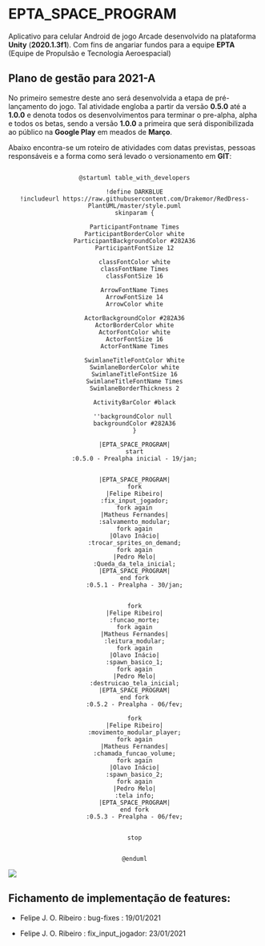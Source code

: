# EPTA_SPACE_PROGRAM
Aplicativo para celular Android de jogo Arcade desenvolvido na plataforma **Unity** (**2020.1.3f1**). Com fins de angariar fundos para a equipe **EPTA** (Equipe de Propulsão e Tecnologia Aeroespacial)

## Plano de gestão para 2021-A
No primeiro semestre deste ano será desenvolvida a etapa de pré-lançamento do jogo. Tal atividade engloba a partir da versão **0.5.0** até a **1.0.0** e denota todos os desenvolvimentos para terminar o pre-alpha, alpha e todos os betas, sendo a versão **1.0.0** a primeira que será disponibilizada ao público na **Google Play** em meados de **Março**.

Abaixo encontra-se um roteiro de atividades com datas previstas, pessoas responsáveis e a forma como será levado o versionamento em **GIT**:

<div style='text-align:center'>

```plantuml

@startuml table_with_developers

!define DARKBLUE
!includeurl https://raw.githubusercontent.com/Drakemor/RedDress-PlantUML/master/style.puml
skinparam {

ParticipantFontname Times
ParticipantBorderColor white
ParticipantBackgroundColor #282A36
ParticipantFontSize 12

classFontColor white
classFontName Times
classFontSize 16

ArrowFontName Times
ArrowFontSize 14
ArrowColor white

ActorBackgroundColor #282A36
ActorBorderColor white
ActorFontColor white
ActorFontSize 16
ActorFontName Times

SwimlaneTitleFontColor White
SwimlaneBorderColor white
SwimlaneTitleFontSize 16
SwimlaneTitleFontName Times
SwimlaneBorderThickness 2

ActivityBarColor #black

''backgroundColor null 
backgroundColor #282A36
}

|EPTA_SPACE_PROGRAM|
start
:0.5.0 - Prealpha inicial - 19/jan;


|EPTA_SPACE_PROGRAM|
fork
|Felipe Ribeiro|
:fix_input_jogador;
fork again
|Matheus Fernandes|
:salvamento_modular;
fork again
|Olavo Inácio|
:trocar_sprites_on_demand;
fork again
|Pedro Melo|
:Queda_da_tela_inicial;
|EPTA_SPACE_PROGRAM|
end fork
:0.5.1 - Prealpha - 30/jan;


fork
|Felipe Ribeiro|
:funcao_morte;
fork again
|Matheus Fernandes|
:leitura_modular;
fork again
|Olavo Inácio|
:spawn_basico_1;
fork again
|Pedro Melo|
:destruicao_tela_inicial;
|EPTA_SPACE_PROGRAM|
end fork
:0.5.2 - Prealpha - 06/fev;

fork
|Felipe Ribeiro|
:movimento_modular_player;
fork again
|Matheus Fernandes|
:chamada_funcao_volume;
fork again
|Olavo Inácio|
:spawn_basico_2;
fork again
|Pedro Melo|
:tela info;
|EPTA_SPACE_PROGRAM|
end fork
:0.5.3 - Prealpha - 06/fev;


stop


@enduml

```
</div>

![](table_with_developers.svg)

## Fichamento de implementação de features:


- Felipe J. O. Ribeiro : bug-fixes : 19/01/2021

- Felipe J. O. Ribeiro : fix_input_jogador: 23/01/2021
